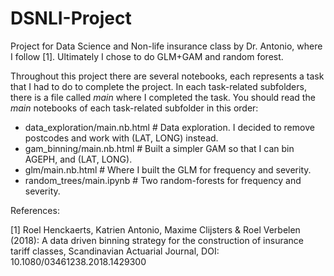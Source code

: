 # DSNLI-Project
Project for Data Science and Non-life insurance class by Dr. Antonio, where I follow [1]. Ultimately I chose to do GLM+GAM and random forest.

Throughout this project there are several notebooks, each represents a task that I had to do to complete the project. In each task-related subfolders, there is a file called *main* where I completed the task. You should read the *main* notebooks of each task-related subfolder in this order:
  * data_exploration/main.nb.html                  # Data exploration. I decided to remove postcodes and work with (LAT, LONG) instead.
  * gam_binning/main.nb.html                       # Built a simpler GAM so that I can bin AGEPH, and (LAT, LONG).
  * glm/main.nb.html                               # Where I built the GLM for frequency and severity.
  * random_trees/main.ipynb                        # Two random-forests for frequency and severity.


References:

[1] Roel Henckaerts, Katrien Antonio, Maxime Clijsters & Roel Verbelen (2018): A
    data driven binning strategy for the construction of insurance tariff classes, Scandinavian Actuarial
    Journal, DOI: 10.1080/03461238.2018.1429300
